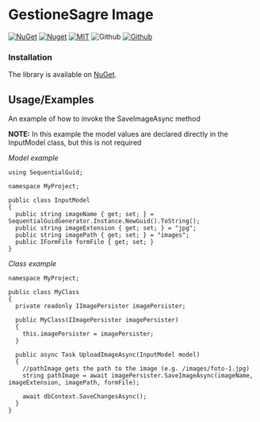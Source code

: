 # GestioneSagre Image

[![NuGet](https://img.shields.io/nuget/v/GestioneSagre.Image.svg?logo=nuget&style=for-the-badge)](https://www.nuget.org/packages/GestioneSagre.Image)
[![Nuget](https://img.shields.io/nuget/dt/GestioneSagre.Image.svg?logo=nuget&style=for-the-badge)](https://www.nuget.org/packages/GestioneSagre.Image)
[![MIT](https://img.shields.io/github/license/GestioneSagre/GestioneSagre.Image?logo=github&style=for-the-badge)](https://github.com/GestioneSagre/GestioneSagre.Image/blob/master/LICENSE)
![Github](https://img.shields.io/github/last-commit/GestioneSagre/GestioneSagre.Image?logo=github&style=for-the-badge)
[![Github](https://img.shields.io/github/contributors/GestioneSagre/GestioneSagre.Image?logo=github&style=for-the-badge)](https://github.com/GestioneSagre/GestioneSagre.Image/graphs/contributors)


### Installation

The library is available on [NuGet](https://www.nuget.org/packages/GestioneSagre.Image).


## Usage/Examples

An example of how to invoke the SaveImageAsync method

**NOTE:** In this example the model values are declared directly in the InputModel class, but this is not required

*Model example*

```
using SequentialGuid;

namespace MyProject;

public class InputModel
{
  public string imageName { get; set; } = SequentialGuidGenerator.Instance.NewGuid().ToString();
  public string imageExtension { get; set; } = "jpg";
  public string imagePath { get; set; } = "images";
  public IFormFile formFile { get; set; }
}
```

*Class example*
```
namespace MyProject;

public class MyClass
{
  private readonly IImagePersister imagePersister;

  public MyClass(IImagePersister imagePersister)
  {
    this.imagePersister = imagePersister;
  }

  public async Task UploadImageAsync(InputModel model)
  {
    //pathImage gets the path to the image (e.g. /images/foto-1.jpg)
    string pathImage = await imagePersister.SaveImageAsync(imageName, imageExtension, imagePath, formFile);

    await dbContext.SaveChangesAsync();
  }
}
```
